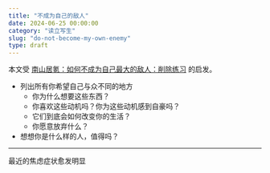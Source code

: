 ```yaml
---
title: "不成为自己的敌人"
date: 2024-06-25 00:00:00
category: "读立写生"
slug: "do-not-become-my-own-enemy"
type: draft
---
```


本文受 [南山居氪：如何不成为自己最大的敌人：削除练习](https://nsjk.substack.com/p/97b?post_id=142116244) 的启发。

- 列出所有你希望自己与众不同的地方
  - 你为什么想要这些东西？
  - 你喜欢这些动机吗？你为这些动机感到自豪吗？
  - 它们到底会如何改变你的生活？
  - 你愿意放弃什么？
- 想想你是什么样的人，值得吗？

---

最近的焦虑症状愈发明显